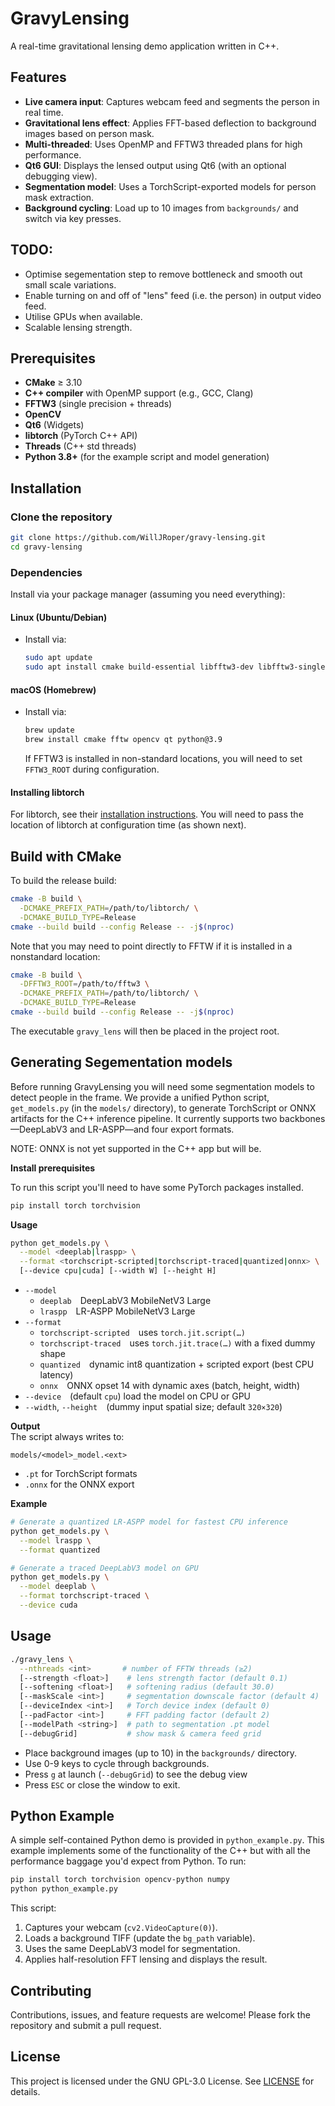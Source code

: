 # GravyLensing

A real-time gravitational lensing demo application written in C++.

## Features

- **Live camera input**: Captures webcam feed and segments the person in real time.
- **Gravitational lens effect**: Applies FFT-based deflection to background images based on person mask.
- **Multi-threaded**: Uses OpenMP and FFTW3 threaded plans for high performance.
- **Qt6 GUI**: Displays the lensed output using Qt6 (with an optional debugging view).
- **Segmentation model**: Uses a TorchScript-exported models for person mask extraction.
- **Background cycling**: Load up to 10 images from `backgrounds/` and switch via key presses.

## TODO:

- Optimise segementation step to remove bottleneck and smooth out small scale variations.
- Enable turning on and off of "lens" feed (i.e. the person) in output video feed.
- Utilise GPUs when available.
- Scalable lensing strength.

## Prerequisites

- **CMake** ≥ 3.10
- **C++ compiler** with OpenMP support (e.g., GCC, Clang)
- **FFTW3** (single precision + threads)
- **OpenCV**
- **Qt6** (Widgets)
- **libtorch** (PyTorch C++ API)
- **Threads** (C++ std threads)
- **Python 3.8+** (for the example script and model generation)

## Installation

### Clone the repository

```bash
git clone https://github.com/WillJRoper/gravy-lensing.git
cd gravy-lensing
```

### Dependencies

Install via your package manager (assuming you need everything):

#### Linux (Ubuntu/Debian)

- Install via:
  ```bash
  sudo apt update
  sudo apt install cmake build-essential libfftw3-dev libfftw3-single3 libopencv-dev qt6-base-dev python3 python3-venv python3-pip
  ```

#### macOS (Homebrew)

- Install via:

  ```bash
  brew update
  brew install cmake fftw opencv qt python@3.9
  ```

  If FFTW3 is installed in non-standard locations, you will need to set `FFTW3_ROOT` during configuration.

#### Installing libtorch

For libtorch, see their [installation instructions](https://pytorch.org/). You will need to pass the location of libtorch at configuration time (as shown next).

## Build with CMake

   To build the release build:

   ```bash
   cmake -B build \
     -DCMAKE_PREFIX_PATH=/path/to/libtorch/ \
     -DCMAKE_BUILD_TYPE=Release
   cmake --build build --config Release -- -j$(nproc)
   ```

   Note that you may need to point directly to FFTW if it is installed in a nonstandard location:

   ```bash
   cmake -B build \
     -DFFTW3_ROOT=/path/to/fftw3 \
     -DCMAKE_PREFIX_PATH=/path/to/libtorch/ \
     -DCMAKE_BUILD_TYPE=Release
   cmake --build build --config Release -- -j$(nproc)
   ```

   The executable `gravy_lens` will then be placed in the project root.

## Generating Segementation models

Before running GravyLensing you will need some segmentation models to detect people in the frame. We provide a unified Python script, `get_models.py` (in the `models/` directory), to generate TorchScript or ONNX artifacts for the C++ inference pipeline. It currently supports two backbones—DeepLabV3 and LR-ASPP—and four export formats.

NOTE: ONNX is not yet supported in the C++ app but will be.

**Install prerequisites**

To run this script you'll need to have some PyTorch packages installed.

```bash
pip install torch torchvision
```

**Usage**

```bash
python get_models.py \
  --model <deeplab|lraspp> \
  --format <torchscript-scripted|torchscript-traced|quantized|onnx> \
  [--device cpu|cuda] [--width W] [--height H]
```

- `--model`
  - `deeplab` DeepLabV3 MobileNetV3 Large
  - `lraspp` LR-ASPP MobileNetV3 Large
- `--format`
  - `torchscript-scripted` uses `torch.jit.script(…)`
  - `torchscript-traced` uses `torch.jit.trace(…)` with a fixed dummy shape
  - `quantized` dynamic int8 quantization + scripted export (best CPU latency)
  - `onnx` ONNX opset 14 with dynamic axes (batch, height, width)
- `--device` (default `cpu`) load the model on CPU or GPU
- `--width`, `--height` (dummy input spatial size; default `320×320`)

**Output**  
The script always writes to:

```
models/<model>_model.<ext>
```

- `.pt` for TorchScript formats
- `.onnx` for the ONNX export

**Example**

```bash
# Generate a quantized LR-ASPP model for fastest CPU inference
python get_models.py \
  --model lraspp \
  --format quantized

# Generate a traced DeepLabV3 model on GPU
python get_models.py \
  --model deeplab \
  --format torchscript-traced \
  --device cuda
```

## Usage

```bash
./gravy_lens \
  --nthreads <int>       # number of FFTW threads (≥2)
  [--strength <float>]    # lens strength factor (default 0.1)
  [--softening <float>]   # softening radius (default 30.0)
  [--maskScale <int>]     # segmentation downscale factor (default 4)
  [--deviceIndex <int>]   # Torch device index (default 0)
  [--padFactor <int>]     # FFT padding factor (default 2)
  [--modelPath <string>]  # path to segmentation .pt model
  [--debugGrid]           # show mask & camera feed grid
```

- Place background images (up to 10) in the `backgrounds/` directory.
- Use 0-9 keys to cycle through backgrounds.
- Press `g` at launch (`--debugGrid`) to see the debug view
- Press `ESC` or close the window to exit.

## Python Example

A simple self-contained Python demo is provided in `python_example.py`. This example implements some of the functionality of the C++ but with all the performance baggage you'd expect from Python. To run:

```bash
pip install torch torchvision opencv-python numpy
python python_example.py
```

This script:

1. Captures your webcam (`cv2.VideoCapture(0)`).
2. Loads a background TIFF (update the `bg_path` variable).
3. Uses the same DeepLabV3 model for segmentation.
4. Applies half-resolution FFT lensing and displays the result.

## Contributing

Contributions, issues, and feature requests are welcome! Please fork the repository and submit a pull request.

## License

This project is licensed under the GNU GPL-3.0 License. See [LICENSE](LICENSE) for details.
